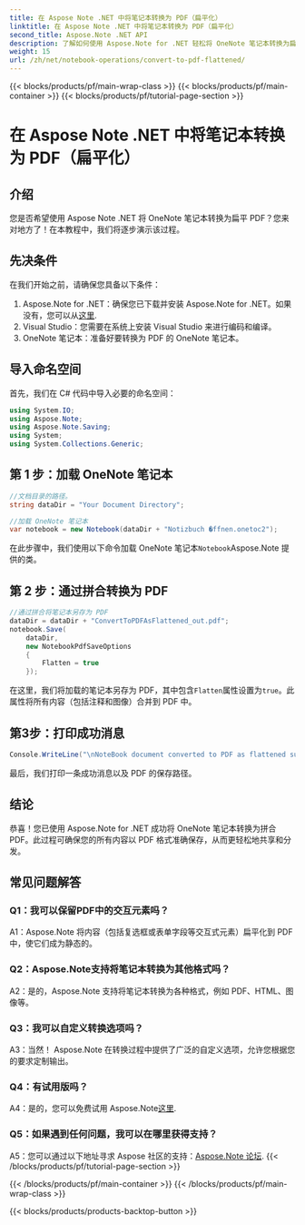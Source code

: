 ```yaml
---
title: 在 Aspose Note .NET 中将笔记本转换为 PDF（扁平化）
linktitle: 在 Aspose Note .NET 中将笔记本转换为 PDF（扁平化）
second_title: Aspose.Note .NET API
description: 了解如何使用 Aspose.Note for .NET 轻松将 OneNote 笔记本转换为扁平 PDF。无缝保存您的内容。
weight: 15
url: /zh/net/notebook-operations/convert-to-pdf-flattened/
---
```


{{< blocks/products/pf/main-wrap-class >}}
{{< blocks/products/pf/main-container >}}
{{< blocks/products/pf/tutorial-page-section >}}

# 在 Aspose Note .NET 中将笔记本转换为 PDF（扁平化）

## 介绍

您是否希望使用 Aspose Note .NET 将 OneNote 笔记本转换为扁平 PDF？您来对地方了！在本教程中，我们将逐步演示该过程。

## 先决条件

在我们开始之前，请确保您具备以下条件：

1.  Aspose.Note for .NET：确保您已下载并安装 Aspose.Note for .NET。如果没有，您可以从[这里](https://releases.aspose.com/note/net/).
2. Visual Studio：您需要在系统上安装 Visual Studio 来进行编码和编译。
3. OneNote 笔记本：准备好要转换为 PDF 的 OneNote 笔记本。

## 导入命名空间

首先，我们在 C# 代码中导入必要的命名空间：

```csharp
using System.IO;
using Aspose.Note;
using Aspose.Note.Saving;
using System;
using System.Collections.Generic;
```

## 第 1 步：加载 OneNote 笔记本

```csharp
//文档目录的路径。
string dataDir = "Your Document Directory";

//加载 OneNote 笔记本
var notebook = new Notebook(dataDir + "Notizbuch �ffnen.onetoc2");
```

在此步骤中，我们使用以下命令加载 OneNote 笔记本`Notebook`Aspose.Note 提供的类。

## 第 2 步：通过拼合转换为 PDF

```csharp
//通过拼合将笔记本另存为 PDF
dataDir = dataDir + "ConvertToPDFAsFlattened_out.pdf";
notebook.Save(
    dataDir,
    new NotebookPdfSaveOptions
    {
        Flatten = true
    }); 
```

在这里，我们将加载的笔记本另存为 PDF，其中包含`Flatten`属性设置为`true`。此属性将所有内容（包括注释和图像）合并到 PDF 中。

## 第3步：打印成功消息

```csharp
Console.WriteLine("\nNoteBook document converted to PDF as flattened successfully.\nFile saved at " + dataDir);
```

最后，我们打印一条成功消息以及 PDF 的保存路径。

## 结论

恭喜！您已使用 Aspose.Note for .NET 成功将 OneNote 笔记本转换为拼合 PDF。此过程可确保您的所有内容以 PDF 格式准确保存，从而更轻松地共享和分发。

## 常见问题解答

### Q1：我可以保留PDF中的交互元素吗？

A1：Aspose.Note 将内容（包括复选框或表单字段等交互式元素）扁平化到 PDF 中，使它们成为静态的。

### Q2：Aspose.Note支持将笔记本转换为其他格式吗？

A2：是的，Aspose.Note 支持将笔记本转换为各种格式，例如 PDF、HTML、图像等。

### Q3：我可以自定义转换选项吗？

A3：当然！ Aspose.Note 在转换过程中提供了广泛的自定义选项，允许您根据您的要求定制输出。

### Q4：有试用版吗？

 A4：是的，您可以免费试用 Aspose.Note[这里](https://releases.aspose.com/).

### Q5：如果遇到任何问题，我可以在哪里获得支持？

 A5：您可以通过以下地址寻求 Aspose 社区的支持：[Aspose.Note 论坛](https://forum.aspose.com/c/note/28).
{{< /blocks/products/pf/tutorial-page-section >}}

{{< /blocks/products/pf/main-container >}}
{{< /blocks/products/pf/main-wrap-class >}}

{{< blocks/products/products-backtop-button >}}
